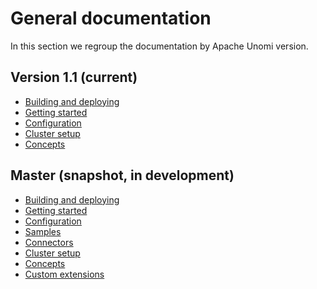 <!--
  ~ Licensed to the Apache Software Foundation (ASF) under one or more
  ~ contributor license agreements.  See the NOTICE file distributed with
  ~ this work for additional information regarding copyright ownership.
  ~ The ASF licenses this file to You under the Apache License, Version 2.0
  ~ (the "License"); you may not use this file except in compliance with
  ~ the License.  You may obtain a copy of the License at
  ~
  ~      http://www.apache.org/licenses/LICENSE-2.0
  ~
  ~ Unless required by applicable law or agreed to in writing, software
  ~ distributed under the License is distributed on an "AS IS" BASIS,
  ~ WITHOUT WARRANTIES OR CONDITIONS OF ANY KIND, either express or implied.
  ~ See the License for the specific language governing permissions and
  ~ limitations under the License.
  -->

# General documentation

In this section we regroup the documentation by Apache Unomi version. 

## Version 1.1 (current)

- [Building and deploying](versions/1.1/building-and-deploying.html)
- [Getting started](versions/1.1/getting-started.html)
- [Configuration](versions/1.1/configuration.html)
- [Cluster setup](versions/1.1/clustering.html)
- [Concepts](versions/1.1/concepts.html)

## Master (snapshot, in development)

- [Building and deploying](versions/master/building-and-deploying.html)
- [Getting started](versions/master/getting-started.html)
- [Configuration](versions/master/configuration.html)
- [Samples](versions/master/samples.html)
- [Connectors](versions/master/connectors.html)
- [Cluster setup](versions/master/clustering.html)
- [Concepts](versions/master/concepts.html)
- [Custom extensions](versions/master/custom-extensions.html)
